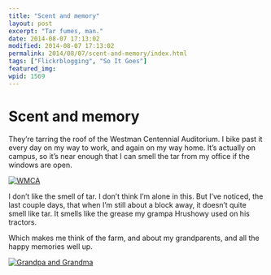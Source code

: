 ```yaml
---
title: "Scent and memory"
layout: post
excerpt: "Tar fumes, man."
date: 2014-08-07 17:13:02
modified: 2014-08-07 17:13:02
permalink: 2014/08/07/scent-and-memory/index.html
tags: ["Flickrblogging", "So It Goes"]
featured_img: 
wpid: 1569
---
```


# Scent and memory

They’re tarring the roof of the Westman Centennial Auditorium. I bike past it every day on my way to work, and again on my way home. It’s actually on campus, so it’s near enough that I can smell the tar from my office if the windows are open.

[![WMCA](https://live.staticflickr.com/3402/3498121047_ce9b43c522.jpg)](https://www.flickr.com/photos/pj/3498121047)

I don’t like the smell of tar. I don’t think I’m alone in this. But I’ve noticed, the last couple days, that when I’m still about a block away, it doesn’t quite smell like tar. It smells like the grease my grampa Hrushowy used on his tractors.

Which makes me think of the farm, and about my grandparents, and all the happy memories well up.

[![Grandpa and Grandma](https://live.staticflickr.com/52/130543022_beeb8c951e.jpg)](https://www.flickr.com/photos/pj/130543022)